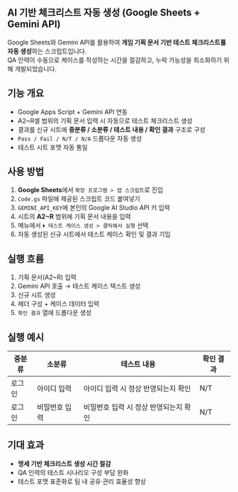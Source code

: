 ## AI 기반 체크리스트 자동 생성 (Google Sheets + Gemini API)

Google Sheets와 Gemini API를 활용하여 **게임 기획 문서 기반 테스트 체크리스트를 자동 생성**하는 스크립트입니다.  
QA 인력이 수동으로 케이스를 작성하는 시간을 절감하고, 누락 가능성을 최소화하기 위해 개발되었습니다.

## 기능 개요
- Google Apps Script + Gemini API 연동
- A2~R셀 범위의 기획 문서 입력 시 자동으로 테스트 체크리스트 생성
- 결과를 신규 시트에 **중분류 / 소분류 / 테스트 내용 / 확인 결과** 구조로 구성
- `Pass / Fail / N/T / N/A` 드롭다운 자동 생성
- 테스트 시트 포맷 자동 통일

## 사용 방법
1. **Google Sheets**에서 `확장 프로그램 > 앱 스크립트`로 진입
2. `Code.gs` 파일에 제공된 스크립트 코드 붙여넣기
3. `GEMINI_API_KEY`에 본인의 Google AI Studio API 키 입력
4. 시트의 **A2~R** 범위에 기획 문서 내용을 입력
5. 메뉴에서 `⏵ 테스트 케이스 생성 > 클릭해서 실행` 선택
6. 자동 생성된 신규 시트에서 테스트 케이스 확인 및 결과 기입

## 실행 흐름
1. 기획 문서(A2~R) 입력
2. Gemini API 호출 → 테스트 케이스 텍스트 생성
3. 신규 시트 생성
4. 헤더 구성 + 케이스 데이터 입력
5. `확인 결과` 열에 드롭다운 생성

## 실행 예시
| 중분류 | 소분류 | 테스트 내용 | 확인 결과 |
|--------|--------|------------|-----------|
| 로그인 | 아이디 입력 | 아이디 입력 시 정상 반영되는지 확인 | N/T |
| 로그인 | 비밀번호 입력 | 비밀번호 입력 시 정상 반영되는지 확인 | N/T |

## 기대 효과
- **명세 기반 체크리스트 생성 시간 절감**
- QA 인력의 테스트 시나리오 구성 부담 완화
- 테스트 포맷 표준화로 팀 내 공유·관리 효율성 향상

